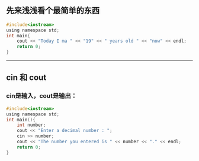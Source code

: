 ## 先来浅浅看个最简单的东西

```c
#include<iostream>
using namespace std;
int main{
    cout << "Today I ma " << "19" << " years old " << "now" << endl;
    return 0;
}
```

---

## cin 和 cout
### cin是输入，cout是输出：
```c
#include<iostream>
using namespace std;
int main(){
    int number;
    cout << "Enter a decimal number : ";
    cin >> number;
    cout << "The number you entered is " << number << "." << endl;
    return 0;
}
```

